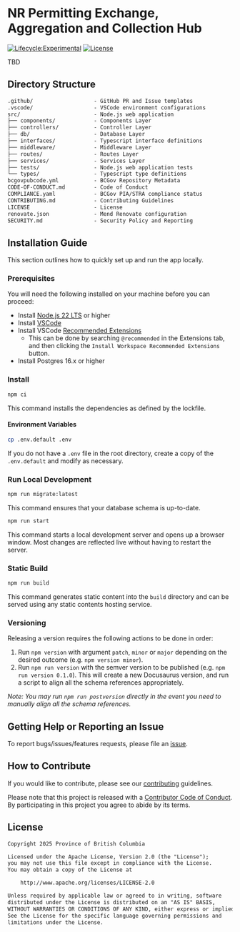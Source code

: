 # NR Permitting Exchange, Aggregation and Collection Hub

[![Lifecycle:Experimental](https://img.shields.io/badge/Lifecycle-Experimental-339999)](https://github.com/bcgov/repomountie/blob/master/doc/lifecycle-badges.md)
[![License](https://img.shields.io/badge/License-Apache%202.0-blue.svg)](LICENSE)

TBD

## Directory Structure

```txt
.github/                   - GitHub PR and Issue templates
.vscode/                   - VSCode environment configurations
src/                       - Node.js web application
├── components/            - Components Layer
├── controllers/           - Controller Layer
├── db/                    - Database Layer
├── interfaces/            - Typescript interface definitions
├── middleware/            - Middleware Layer
├── routes/                - Routes Layer
├── services/              - Services Layer
├── tests/                 - Node.js web application tests
└── types/                 - Typescript type definitions
bcgovpubcode.yml           - BCGov Repository Metadata
CODE-OF-CONDUCT.md         - Code of Conduct
COMPLIANCE.yaml            - BCGov PIA/STRA compliance status
CONTRIBUTING.md            - Contributing Guidelines
LICENSE                    - License
renovate.json              - Mend Renovate configuration
SECURITY.md                - Security Policy and Reporting
```

## Installation Guide

This section outlines how to quickly set up and run the app locally.

### Prerequisites

You will need the following installed on your machine before you can proceed:

- Install [Node.js 22 LTS](https://nodejs.org) or higher
- Install [VSCode](https://code.visualstudio.com)
- Install VSCode [Recommended Extensions](https://code.visualstudio.com/docs/editor/extension-marketplace#_workspace-recommended-extensions)
  - This can be done by searching `@recommended` in the Extensions tab, and then
    clicking the `Install Workspace Recommended Extensions` button.
- Install Postgres 16.x or higher

### Install

```sh
npm ci
```

This command installs the dependencies as defined by the lockfile.

#### Environment Variables

```sh
cp .env.default .env
```

If you do not have a `.env` file in the root directory, create a copy of the `.env.default` and modify as necessary.

### Run Local Development

```sh
npm run migrate:latest
```

This command ensures that your database schema is up-to-date.

```sh
npm run start
```

This command starts a local development server and opens up a browser window.
Most changes are reflected live without having to restart the server.

### Static Build

```sh
npm run build
```

This command generates static content into the `build` directory and can be
served using any static contents hosting service.

### Versioning

Releasing a version requires the following actions to be done in order:

1. Run `npm version` with argument `patch`, `minor` or `major` depending on the
   desired outcome (e.g. `npm version minor`).
2. Run `npm run version` with the semver version to be published (e.g.
   `npm run version 0.1.0`). This will create a new Docusaurus version, and run a
   script to align all the schema references appropriately.

_Note: You may run `npm run postversion` directly in the event you need to
manually align all the schema references._

## Getting Help or Reporting an Issue

To report bugs/issues/features requests, please file an
[issue](https://github.com/bcgov/nr-peach/issues).

## How to Contribute

If you would like to contribute, please see our [contributing](CONTRIBUTING.md)
guidelines.

Please note that this project is released with a
[Contributor Code of Conduct](CODE-OF-CONDUCT.md). By participating in this
project you agree to abide by its terms.

## License

```txt
Copyright 2025 Province of British Columbia

Licensed under the Apache License, Version 2.0 (the "License");
you may not use this file except in compliance with the License.
You may obtain a copy of the License at

    http://www.apache.org/licenses/LICENSE-2.0

Unless required by applicable law or agreed to in writing, software
distributed under the License is distributed on an "AS IS" BASIS,
WITHOUT WARRANTIES OR CONDITIONS OF ANY KIND, either express or implied.
See the License for the specific language governing permissions and
limitations under the License.
```
